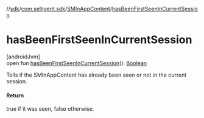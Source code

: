 //[sdk](../../../index.md)/[com.selligent.sdk](../index.md)/[SMInAppContent](index.md)/[hasBeenFirstSeenInCurrentSession](has-been-first-seen-in-current-session.md)

# hasBeenFirstSeenInCurrentSession

[androidJvm]\
open fun [hasBeenFirstSeenInCurrentSession](has-been-first-seen-in-current-session.md)(): [Boolean](https://kotlinlang.org/api/latest/jvm/stdlib/kotlin/-boolean/index.html)

Tells if the SMInAppContent has already been seen or not in the current session.

#### Return

true if it was seen, false otherwise.
